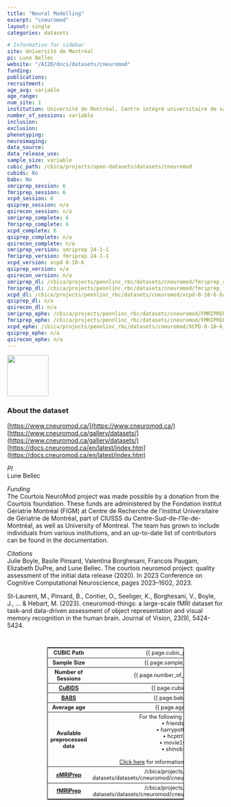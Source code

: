 ```yaml
---
title: "Neural Modelling"
excerpt: "cneuromod"
layout: single
categories: datasets

# Information for sidebar
site: Université de Montréal
pi: Lune Bellec
website: "/AI2D/docs/datasets/cneuromod"
funding:
publications:
recruitment:
age_avg: variable
age_range:
num_site: 1
institution: Université de Montréal, Centre intégré universitaire de santé et de services sociaux du Centre-Sud-de-l'Île-de-Montréal
number_of_sessions: variable
inclusion:
exclusion:
phenotyping:
neuroimaging:
data_source:
data_release_use:
sample_size: variable
cubic_path: /cbica/projects/open-datasets/datasets/cneuromod
cubids: No
babs: No
smriprep_session: 6
fmriprep_session: 6
xcpd_session: 6
qsiprep_session: n/a
qsirecon_session: n/a
smriprep_complete: 6
fmriprep_complete: 6
xcpd_complete: 6
qsiprep_complete: n/a
qsirecon_complete: n/a
smriprep_version: smriprep 24-1-1
fmriprep_version: fmriprep 24-1-1
xcpd_version: xcpd 0-10-6
qsiprep_version: n/a
qsirecon_version: n/a
smriprep_dl: /cbica/projects/pennlinc_rbc/datasets/cneuromod/fmriprep_anat-24-1-1-babs/output_ria#~data
fmriprep_dl: /cbica/projects/pennlinc_rbc/datasets/cneuromod/fmriprep_func-24-1-1-babs/output_ria#~data
xcpd_dl: /cbica/projects/pennlinc_rbc/datasets/cneuromod/xcpd-0-10-6-babs/output_ria#~data
qsiprep_dl: n/a
qsirecon_dl: n/a
smriprep_ephe: /cbica/projects/pennlinc_rbc/datasets/cneuromod/FMRIPREP_ANAT-24-1-1_zipped
fmriprep_ephe: /cbica/projects/pennlinc_rbc/datasets/cneuromod/FMRIPREP_FUNC-24-1-1_zipped
xcpd_ephe: /cbica/projects/pennlinc_rbc/datasets/cneuromod/XCPD-0-10-6_zipped
qsiprep_ephe: n/a
qsirecon_ephe: n/a
---
```

<div style="text-align: left;">
     <img src="{{ site.baseurl }}/assets/images/logos/cneuromod.png" style="width: auto; height: 10vw;" />
</div>

### About the dataset
[https://www.cneuromod.ca/](https://www.cneuromod.ca/)  
[https://www.cneuromod.ca/gallery/datasets/](https://www.cneuromod.ca/gallery/datasets/)   
[https://docs.cneuromod.ca/en/latest/index.htm](https://docs.cneuromod.ca/en/latest/index.htm)

*PI*
<br>
Lune Bellec

*Funding*
<br>
The Courtois NeuroMod project was made possible by a donation from the Courtois foundation. These funds are administered by the Fondation Institut Gériatrie Montréal (FIGM) at Centre de Recherche de l’institut Universitaire de Gériatrie de Montréal, part of CIUSSS du Centre-Sud-de-l’île-de-Montréal, as well as University of Montreal. The team has grown to include individuals from various institutions, and an up-to-date list of contributors can be found in the documentation.

*Citations*
<br>
Julie Boyle, Basile Pinsard, Valentina Borghesani, Francois Paugam, Elizabeth DuPre, and Lune Bellec. The courtois neuromod project: quality assessment of the initial data release (2020). In 2023 Conference on Cognitive Computational Neuroscience, pages 2023–1602, 2023.

St-Laurent, M., Pinsard, B., Contier, O., Seeliger, K., Borghesani, V., Boyle, J., ... & Hebart, M. (2023). cneuromod-things: a large-scale fMRI dataset for task-and data-driven assessment of object representation and visual memory recognition in the human brain. Journal of Vision, 23(9), 5424-5424.

<br>
<div class=table align='center'>
<table style="text-align: center;
width:63%; font-size:90%; border: 1px solid black">
<tr><th style="font-weight:bold">CUBIC Path</th><th style="font-weight:normal">{{ page.cubic_path }}</th><th style="font-weight:normal"></th></tr>
<tr><th style="font-weight:bold">Sample Size</th><th style="font-weight:normal">{{ page.sample_size }}</th><th style="font-weight:normal"></th></tr>
<tr><th style="font-weight:bold">Number of Sessions</th><th style="font-weight:normal">{{ page.number_of_sessions }}</th><th style="font-weight:normal"></th></tr>
<tr><th style="font-weight:bold"><a href="{{ site.baseurl }}/docs/imaging/image_curation/">CuBIDS</a></th><th style="font-weight:normal">{{ page.cubids }}</th><th style="font-weight:normal"></th></tr>
<tr><th style="font-weight:bold"><a href="{{ site.baseurl }}/docs/imaging/image_babs/">BABS</a></th><th style="font-weight:normal">{{ page.babs }}</th><th style="font-weight:normal"></th></tr>
<tr><th style="font-weight:bold">Average age</th><th style="font-weight:normal">{{ page.age }}</th><th style="font-weight:normal"></th></tr>
<tr><th style="font-weight:bold">Available preprocessed data</th><th style="font-weight:normal">For the following datasets:<br/>
• friends<br/>
• harrypotter<br/>
• hcptrt<br/>
• movie10<br/>
• shinobi<br/><br/>
<a href="https://www.cneuromod.ca/gallery/datasets/">Click here</a> for information on each dataset</th><th style="font-weight:normal"></th></tr>
<tr><th style="font-weight:bold"><a href="{{ site.baseurl }}/docs/imaging/image_smriprep/">sMRIPrep</a></th><th style="font-weight:normal">/cbica/projects/open-datasets/datasets/cneuromod/cneuromod.processed/smriprep</th><th style="font-weight:normal"></th></tr>
<tr><th style="font-weight:bold"><a href="{{ site.baseurl }}/docs/imaging/image_fmriprep/">fMRIPrep</a></th><th style="font-weight:normal">/cbica/projects/open-datasets/datasets/cneuromod/cneuromod.processed/fmriprep</th><th style="font-weight:normal"></th></tr>
</table>
</div>

<br>
<br>
